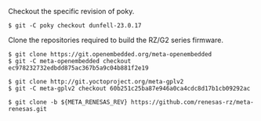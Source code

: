 Checkout the specific revision of poky.

```
$ git -C poky checkout dunfell-23.0.17
```

Clone the repositories required to build the RZ/G2 series firmware.

```
$ git clone https://git.openembedded.org/meta-openembedded
$ git -C meta-openembedded checkout ec978232732edbdd875ac367b5a9c04b881f2e19

$ git clone http://git.yoctoproject.org/meta-gplv2
$ git -C meta-gplv2 checkout 60b251c25ba87e946a0ca4cdc8d17b1cb09292ac

$ git clone -b ${META_RENESAS_REV} https://github.com/renesas-rz/meta-renesas.git
```
